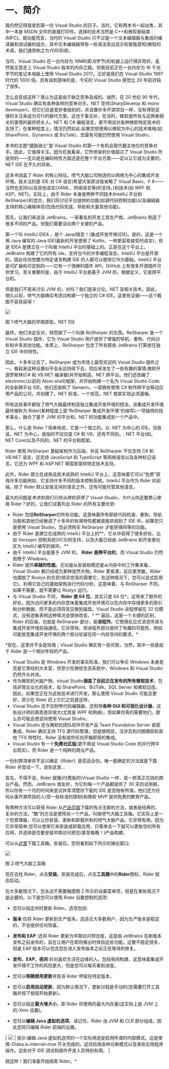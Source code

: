 # 一、简介

我仍然记得我拿到第一份 Visual Studio 的日子。当时，它和两本书一起出售，其中一本是 MSDN 文件的直接打印件。选择的技术当然是 C++和微软基础类(MFC)。就功能而言，当时的 Visual Studio 只不过是一个文本编辑器与集成的编译器和调试器的组合，其中文本编辑器带有一些语法突出显示和智能感知(微软的术语，我们通常称之为*代码完成*)。

当时，Visual Studio 在一台内存为 16MB(即*兆*字节)的机器上运行得非常好。虽然我无意走上 Visual Studio 版本的内存之路，但我目前正在一台内存为 16 千兆字节的笔记本电脑上使用 Visual Studio 2017，正好是我们在 Visual Studio 1997 时代的 1000 倍。具有讽刺意味的是，今天的 Visual Studio 感觉比 20 年前迟钝了很多。

怎么会变成这样？我认为这是由于缺乏竞争造成的。诚然，在 20 世纪 90 年代，Visual Studio 确实有各种各样的竞争对手。NET 空间(SharpDevelop 和 mono developer)，但它们总是爱好者级别的，并且像许多开源项目一样，没有得到足够的关注来成为可行的替代方案。这也于事无补，在当时，微软是所有与这两者相关的事情的最终把关人。NET 和 C# 编程语言，更不用说对各种微软特定技术的支持了。在某种程度上，情况仍然如此:如果您想使用以微软为中心的技术堆栈(如 SharePoint、Dynamics 或 BizTalk)，您最有可能仍然使用 Visual Studio。

本书的主题“捷脑骑士”是 Visual Studio 的第一个有机会取代霸主地位的竞争对手。因此，它值得关注，因为在我看来，它所带来的价值超过了 Visual Studio 所提供的——无论是在编码特性方面还是在整个平台方面——足以让它成为主要的。NET IDE 在不久的将来。

这本书涵盖了 Rider 的核心特征。喷气大脑公司制造的以网络为中心的集成开发环境。我关注的是 IDE 对 C# 语言(希望大家原谅我省略了 Visual Basic、F #——当然也支持)以及其他语言(XAML、网络语言等)的支持。)和技术(如 WPF 和 ASP。NET)。实际上，由于 Rider 本身是两种不同技术(IntelliJ 平台和 ReSharper)的混合，我们将讨论平台提供的功能(如源代码控制功能)以及编辑器支持的核心编辑体验(包括代码完成、导航和大量其他功能)。

首先，让我们来谈谈 JetBrains，一家著名的开发工具生产商。JetBrains 制造了很多不同的产品，但我们需要谈论两个关键的产品。

第一个叫 *IntelliJ IDEA* ，是个 Java(喘息！)集成开发环境(IDE)。是的，这是一个用 Java 编写的 Java IDE(最新的开发使用了 Kotlin，一种更容易接受的语言)，但是 IDEA 是建立在一个叫做 IntelliJ 平台的基础上的。正是在这个平台上，JetBrains 构建了它的所有 ide，支持当今的许多编程语言。IntelliJ 平台是开源的，因此任何想要为特定语言构建 IDE 的人都可以使用它作为基础。IntelliJ 平台是可扩展和可定制的——它有一个很棒的插件 API，GitHub 上有很多开源插件可供学习。至关重要的是，由于 IntelliJ 平台是基于 JVM 的，根据定义，它是跨平台的。

但是我们不是来讨论 JVM 的，对吗？我们是来讨论。NET 及相关技术。因此，很久以前，喷气大脑确实考虑过构建一个独立的 C# IDE。这里有证据——这个截图不容易获得！

![](img/image001.jpg)

图 1:喷气大脑的早期原型。NET IDE

最终，他们决定反对，转而做了一个叫做 *ReSharper* 的东西。ReSharper 是一个 Visual Studio 插件，它为 Visual Studio 用户提供了增强的导航、重构、代码分析和许多其他功能。本质上，ReSharper 包含了所有那些 JetBrains 打算放在独立 IDE 中的特性。

因此，十多年过去了，ReSharper 成为市场上最受欢迎的 Visual Studio 插件之一。看起来这种设置似乎会永远持续下去，但后来发生了一些有趣的事情:微软开源罗斯林(C# 和 VB.NET 编译器)并开始制造。NET 跨平台。他们还改编了 electronic(以前的 Atom-shell)框架，并开始构建一个名为 Visual Studio Code 的全新跨平台 IDE。他们还收购了 Xamarin，一家拥有使用 C# 制作跨平台移动应用产品的公司，并创建了。NET 标准，一个规范。NET 框架实现必须遵循。

所有这些事件都给了喷气大脑最终制造独立集成开发环境的想法。该集成开发环境最终被称为 Rider(某种程度上是“ReSharper 集成开发环境”的缩写):一项独特的技术事业，融合了基于 JVM 的平台和。NET 的功能集成到一个产品中。

那么，什么是 Rider？简单地说，它是一个独立的。以. NET 为中心的 IDE。当我说。NET 为中心，我指的不仅仅是 C# 和 VB，还有不同的。. NET 平台(如。NET Core)以及不同的。NET 的平台和框架。

Rider 使用 ReSharper 基础架构作为后端，并且 ReSharper 不仅支持 C# 和 VB.NET 语言，还支持 JavaScript 和 TypeScript 等网络语言以及各种标记语言。它还为 WPF 和 ASP.NET 等国家提供特定技术支持。

此外，Rider 建立在成熟且技术成熟的 IntelliJ 平台上，这意味着它可以“免费”获得许多功能例如，它支持许多不同的版本控制系统。IntelliJ 平台作为 Rider 的前端，除了 Rider 默认安装支持的语言之外，还有可能托管其他语言。

最大的问题是*考虑到我们已经从微软获得了 Visual Studio，为什么*你还要费心使用 Rider？好的，让我们试着列出 Rider 的所有主要优势:

*   Rider 包括**ReSharper**的所有功能。这意味着所有那些代码检查、重构、导航功能和其他已经微调了十多年的有用特性都被直接烘焙到了 IDE 中。如果您只是使用 Visual Studio，您必须购买 ReSharper 才能获得同等的功能。
*   由于 Rider 是建立在成熟的 IntelliJ 平台上的**，它从中获得了很多好处，比如 Versopm 控制系统(VCS)的支持，以及大量已经由 JetBrains 和开发者社区为 IntelliJ 编写的插件。**
*   由于 IntelliJ 平台是基于 JVM 的， **Rider 是跨平台的**，而 Visual Studio 仍然局限于 Windows。
*   Rider 提供**卓越的性能**。无论是从安装规模还是从内存中的工作集来看，Visual Studio 都已经成为某种庞然大物。Rider 更紧凑，反应更灵敏。Rider 也摆脱了 Roslyn 的负担(除非您真的需要它，在这种情况下，您可以显式启用它)，利用它自己的基础架构进行代码分析。这意味着，与 ReSharper 不同，如果不需要，就不需要让 Roslyn 运行。
*   与 Visual Studio 不同， **Rider 是 64 位**。其实只是 64 位*。这带来了额外的好处，因为访问更多的内存意味着集成开发环境可以在内存中存储更多的索引和分析数据，而不是必须将其交换到磁盘。Visual Studio 进程停留在 32 位模式，没有迹象表明这种情况会很快改变。*
**   最后，这是一个关键的区别，Rider 的后端，也就是 ReSharper 部分，是**进程外**。它使用反应式消息传递与集成开发环境前端通信。它非常快，但进程外部分提供了有趣的可能性，例如可能放宽集成开发环境的两个部分驻留在同一内存空间的要求。*

 *现在，这里并不全是玫瑰；Visual Studio 确实有一些优势。当然，其中一些是由于 Rider 是一个相对年轻的产品。

*   Visual Studio 是 Windows 开发的事实标准。我们可以争论 Windows 本身是否是它曾经的大本营，但至少在微软生态系统中，Windows 和 Visual Studio 仍然齐头并进。
*   作为微软的大脑产物，visual Studio**涵盖了目前正在发布的所有微软技术**，包括非常企业化的技术，如 SharePoint、BizTalk、SQL Server 和微软动态。因此，如果您正在为这些技术进行开发，那么使用 Visual Studio 可能会更好，至少在 Rider 赶上它们之前是这样。
*   Visual Studio 还不仅附带代码编辑器，还附带**各种 GUI 和可视化设计器**。这些设计师的素质差异很大(尤其是 WPF 和网络)，但如果你真的需要他们，那么你可能会想坚持使用 Visual Studio。
*   Visual Studio 还与微软的团队软件开发产品 Team Foundation Server 紧密集成。Rider 确实支持 TFS 源代码管理，但是很明显，当涉及到问题跟踪和其他 TFS 特性时，Rider 没有提供任何开箱即用的集成。
*   Visual Studio 有一个**免费社区版**(更不用说 Visual Studio Code 的并行跨平台现实)，而 Rider 是一个纯粹的商业产品。

一份利弊清单并不足以确定《Rider》是否适合你。唯一能确定的方法就是下载 Rider 并尝试一下。说到这里…

首先，不得不说，Rider 就像(付费版的)Visual Studio 一样，是一款真正花钱的商业产品。然而，JetBrains 很友好，为它的每一个产品都提供了 30 天的试用期，所以你有一个月的时间来尝试并弄清楚你下载的 IDE 是否物有所值。他们还为任何从事开源项目的人(受一些标准的限制)和微软 MVP 提供免费的教育产品。

有两种方法可以获得 Rider:从[产品页面](http://jetbrains.com/rider)下载的有点无聊的方法，或者是经典的、复杂的方法。“酷”的方法是使用另一个产品，叫做喷气大脑工具箱。它实际上是一个包管理器，可以让你安装、更新和卸载所有的喷气大脑产品。它非常有用，因为它非常简单:您可以使用它来安装或卸载应用，只需单击一下就可以更新您的所有应用，并选择是否要安装早期访问预览(甚至每晚！)产品构建。

可以从[这里](http://jetbrains.com/toolbox)下载工具箱。安装后，您将看到如下所示的弹出窗口:

![](img/image002.jpg)

图 2:喷气大脑工具箱

现在去找 Rider，点击**安装**。安装完成后，点击**工具箱**中的**Rider**图标，Rider 就会启动。

在大多数情况下，您永远不需要触摸图 2 所示的设置菜单项，但是在某些情况下是必要的。以下是您可以使用 Rider 设置控制的选项:

*   您可以指定何时更新 Rider。选项包括:

*   **版本**:仅将 Rider 更新到生产版本。这适合大多数用户，因为生产版本是稳定的，不会提供任何惊喜。
*   **发布和 EAP** :还将 Rider 更新为早期访问预览版，这是由 JetBrains 在新版本发布之前发布的，旨在让用户在即将推出时体验这些功能。这要不稳定得多，但是 EAP 版本可以包含您在进入发布版本之前正在等待的修复。
*   **发布、EAP、夜间**:针对喜欢生活在边缘的人。包括夜间构建，这意味着集成开发环境不工作的风险更大，但是您可以每天看到进度。

*   您可以**明确禁用更新**并告诉 Rider 停留在特定版本。
*   您可以**启用自动更新**，因为默认情况下，更新过程是手动的(您需要打开工具箱并按下按钮开始更新)。
*   您可以指定**最大堆大小**，即 Rider 将使用的最大内存量(这实际上是 JVM 上的-Xmx 设置)。
*   您可以**编辑 Java 虚拟机选项**。请记住，Rider 由 JVM 和 CLR 部分组成，因此您将只编辑 Rider 前端的设置。

| ![](img/tip.png) | 提示:编辑 Java 虚拟机选项的一个实际用途是启用所谓的内部模式。这是使用-Didea.is.internal=true 开关完成的。这将启用各种诊断模式以及某些实用程序操作。这些对于 IDE 调试和插件开发人员特别有用。 |

就这样！我们准备开始探索 Rider。*